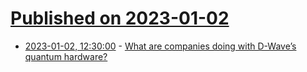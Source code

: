 # [Published on 2023-01-02](index.md)

* [2023-01-02, 12:30:00](https://news.ycombinator.com/item?id=34217218) - [What are companies doing with D-Wave’s quantum hardware?](https://arstechnica.com/science/2023/01/companies-are-relying-on-quantum-annealers-for-useful-computations/)
